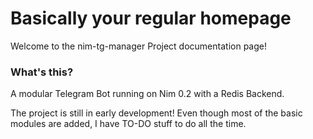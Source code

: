 Basically your regular homepage
===============================

Welcome to the nim-tg-manager Project documentation page!

### What's this?

A modular Telegram Bot running on Nim 0.2 with a Redis Backend.

The project is still in early development! Even though most of the basic modules are added, I have TO-DO stuff to do all the time.
